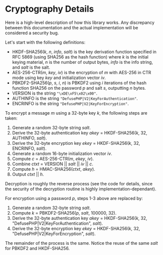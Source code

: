 Cryptography Details
=====================

Here is a high-level description of how this library works. Any discrepancy
between this documentation and the actual implementation will be considered
a security bug.

Let's start with the following definitions:

- HKDF-SHA256(*k*, *n*, *info*, *salt*) is the key derivation function specified
  in RFC 5869 (using SHA256 as the hash function) where *k* is the initial
  keying material, *n* is the number of output bytes, *info* is the info string,
  and *salt* is the salt.
- AES-256-CTR(*m*, *key*, *iv*) is the encryption of *m* with AES-256 in CTR
  mode using key *key* and initialization vector *iv*.
- PBKDF2-SHA256(*p*, *s*, *i*, *n*) is PBKDF2 using *i* iterations of the
  hash function SHA256 on the password *p* and salt *s*, outputting *n* bytes.
- VERSION is the string `"\xDE\xF5\x02\x00"`.
- AUTHINFO is the string `"DefusePHP|V2|KeyForAuthentication"`.
- ENCRINFO is the string `"DefusePHP|V2|KeyForEncryption"`.

To encrypt a message *m* using a 32-byte key *k*, the following steps are taken:

1. Generate a random 32-byte string *salt*.
2. Derive the 32-byte authentication key *akey* = HKDF-SHA256(*k*, 32, AUTHINFO, *salt*).
3. Derive the 32-byte encryption key *ekey* = HKDF-SHA256(*k*, 32, ENCRINFO, *salt*).
4. Generate a random 16-byte initialization vector *iv*.
5. Compute *c* = AES-256-CTR(*m*, *ekey*, *iv*).
6. Combine *ctxt* = VERSION || *salt* || *iv* || *c*.
7. Compute *h* = HMAC-SHA256(*ctxt*, *akey*).
8. Output *ctxt* || *h*.

Decryption is roughly the reverse process (see the code for details, since the
security of the decryption routine is highly implementation-dependant).

For encryption using a password *p*, steps 1-3 above are replaced by:

1. Generate a random 32-byte string *salt*.
2. Compute *k* = PBKDF2-SHA256(*p*, *salt*, 100000, 32).
3. Derive the 32-byte authentication key *akey* =
   HKDF-SHA256(*k*, 32, "DefusePHP|V2|KeyForAuthentication", *salt*).
4. Derive the 32-byte encryption key *ekey* =
   HKDF-SHA256(*k*, 32, "DefusePHP|V2|KeyForEncryption", *salt*).

The remainder of the process is the same. Notice the reuse of the same *salt*
for PBKDF2 and HKDF-SHA256.

